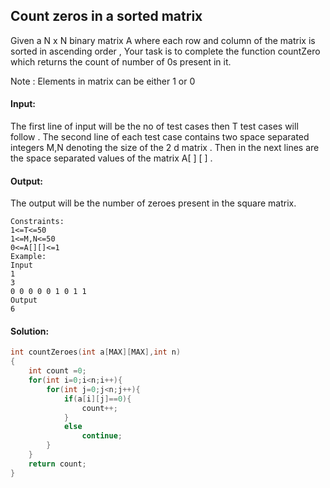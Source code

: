 ##  Count zeros in a sorted matrix 
Given a N x N binary matrix A where each row and column of the matrix is sorted in ascending order , Your task is to complete the function  countZero which returns the count of  number of 0s present in it.

Note : Elements in matrix can be either 1 or 0

#### Input:
The first line of input will be the no of test cases then T test cases will follow . The second line of each test case contains two space separated integers M,N denoting the size of the 2 d matrix . Then in the next lines are the space separated values of the matrix A[ ] [ ] . 

#### Output:
The output will be the number of zeroes present in the square matrix.
```
Constraints:
1<=T<=50
1<=M,N<=50
0<=A[][]<=1
Example:
Input
1
3
0 0 0 0 0 1 0 1 1
Output
6
```
#### Solution:
```c++
int countZeroes(int a[MAX][MAX],int n)
{
    int count =0;
    for(int i=0;i<n;i++){
        for(int j=0;j<n;j++){
            if(a[i][j]==0){
                count++;
            }
            else 
                continue;
        }
    }
    return count;
}
```
